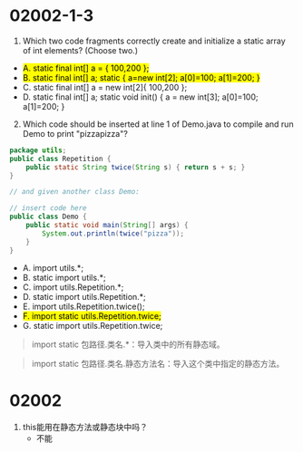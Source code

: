 # 02002-1-3
1. Which two code fragments correctly create and initialize a static array of int elements? (Choose two.)
- <mark>A. static final int[] a = { 100,200 };</mark>
- <mark>B. static final int[] a; static { a=new int[2]; a[0]=100; a[1]=200; }</mark>
- C. static final int[] a = new int[2]{ 100,200 };
- D. static final int[] a; static void init() { a = new int[3]; a[0]=100; a[1]=200; }

2. Which code should be inserted at line 1 of Demo.java to compile and run Demo to print "pizzapizza"?
```java
package utils;
public class Repetition {
    public static String twice(String s) { return s + s; }
} 

// and given another class Demo: 

// insert code here
public class Demo {
    public static void main(String[] args) {
        System.out.println(twice("pizza"));
    }
}
```
- A. import utils.*;
- B. static import utils.*;
- C. import utils.Repetition.*;
- D. static import utils.Repetition.*;
- E. import utils.Repetition.twice();
- <mark>F. import static utils.Repetition.twice;</mark>
- G. static import utils.Repetition.twice;

> import static 包路径.类名.*：导入类中的所有静态域。

> import static 包路径.类名.静态方法名：导入这个类中指定的静态方法。

# 02002
1. this能用在静态方法或静态块中吗？
    - 不能